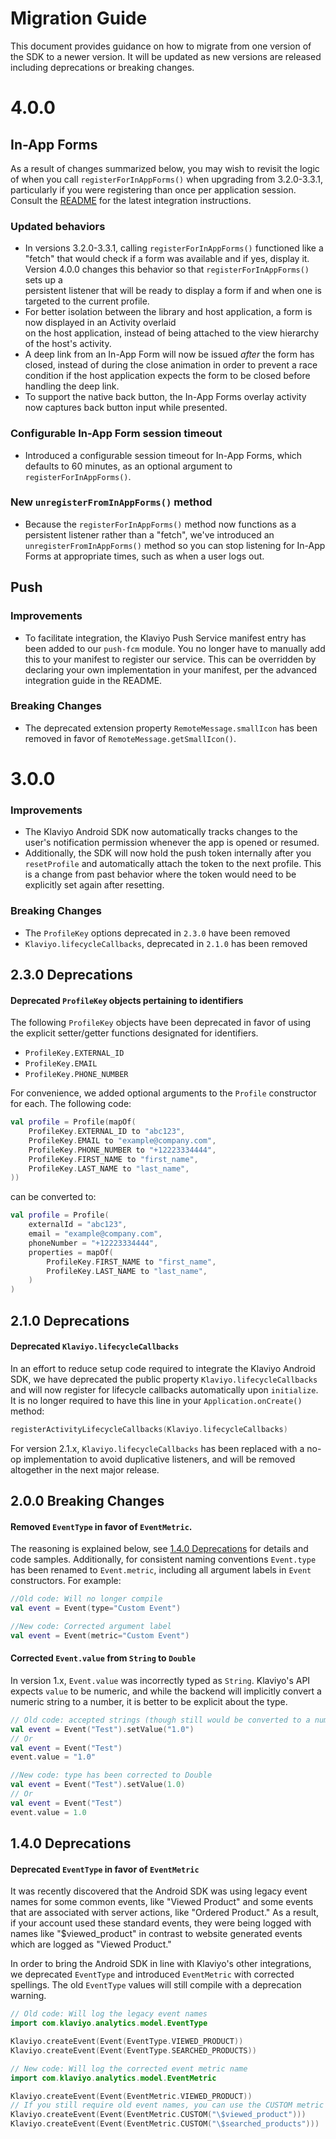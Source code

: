 # Migration Guide
This document provides guidance on how to migrate from one version of the SDK to a newer version. 
It will be updated as new versions are released including deprecations or breaking changes.

# 4.0.0

## In-App Forms

As a result of changes summarized below, you may wish to revisit the logic of when you call `registerForInAppForms()`
when upgrading from 3.2.0-3.3.1, particularly if you were registering than once per application session. Consult the 
[README](./README.md#in-app-forms) for the latest integration instructions.

### Updated behaviors
- In versions 3.2.0-3.3.1, calling `registerForInAppForms()` functioned like a "fetch" that would check if a form was 
  available and if yes, display it. Version 4.0.0 changes this behavior so that `registerForInAppForms()` sets up a  
  persistent listener that will be ready to display a form if and when one is targeted to the current profile.
- For better isolation between the library and host application, a form is now displayed in an Activity overlaid  
  on the host application, instead of being attached to the view hierarchy of the host's activity.
- A deep link from an In-App Form will now be issued *after* the form has closed, instead of during the close animation in order
  to prevent a race condition if the host application expects the form to be closed before handling the deep link.
- To support the native back button, the In-App Forms overlay activity now captures back button input while presented.

### Configurable In-App Form session timeout
- Introduced a configurable session timeout for In-App Forms, which defaults to 60 minutes, as an optional argument to `registerForInAppForms()`.

### New `unregisterFromInAppForms()` method
- Because the `registerForInAppForms()` method now functions as a persistent listener rather than a "fetch", 
  we've introduced an `unregisterFromInAppForms()` method so you can stop listening for In-App Forms at appropriate times, 
  such as when a user logs out.

## Push

### Improvements
- To facilitate integration, the Klaviyo Push Service manifest entry has been added to our `push-fcm` module. 
  You no longer have to manually add this to your manifest to register our service. This can be overridden by declaring
  your own implementation in your manifest, per the advanced integration guide in the README.

### Breaking Changes
- The deprecated extension property `RemoteMessage.smallIcon` has been removed in favor of `RemoteMessage.getSmallIcon()`.

# 3.0.0

### Improvements
- The Klaviyo Android SDK now automatically tracks changes to the
  user's notification permission whenever the app is opened or resumed.
- Additionally, the SDK will now hold the push token internally after you `resetProfile`
  and automatically attach the token to the next profile. This is a change from past behavior where the token
  would need to be explicitly set again after resetting.   

### Breaking Changes
- The `ProfileKey` options deprecated in `2.3.0` have been removed
- `Klaviyo.lifecycleCallbacks`, deprecated in `2.1.0` has been removed

## 2.3.0 Deprecations
#### Deprecated `ProfileKey` objects pertaining to identifiers
The following `ProfileKey` objects have been deprecated in favor of using the explicit 
setter/getter functions designated for identifiers. 
- `ProfileKey.EXTERNAL_ID`
- `ProfileKey.EMAIL`
- `ProfileKey.PHONE_NUMBER`

For convenience, we added optional arguments to the `Profile` constructor for each. The following code:

```kotlin
val profile = Profile(mapOf(
    ProfileKey.EXTERNAL_ID to "abc123",
    ProfileKey.EMAIL to "example@company.com",
    ProfileKey.PHONE_NUMBER to "+12223334444",
    ProfileKey.FIRST_NAME to "first_name",
    ProfileKey.LAST_NAME to "last_name",
))
```

can be converted to:

```kotlin
val profile = Profile(
    externalId = "abc123",
    email = "example@company.com",
    phoneNumber = "+12223334444", 
    properties = mapOf(
        ProfileKey.FIRST_NAME to "first_name",
        ProfileKey.LAST_NAME to "last_name",
    )
)
```

## 2.1.0 Deprecations
#### Deprecated `Klaviyo.lifecycleCallbacks`
In an effort to reduce setup code required to integrate the Klaviyo Android SDK, we have deprecated the public property 
`Klaviyo.lifecycleCallbacks` and will now register for lifecycle callbacks automatically upon `initialize`.
It is no longer required to have this line in your `Application.onCreate()` method:
```kotlin
registerActivityLifecycleCallbacks(Klaviyo.lifecycleCallbacks)
```
For version 2.1.x, `Klaviyo.lifecycleCallbacks` has been replaced with a no-op implementation to avoid duplicative
listeners, and will be removed altogether in the next major release.

## 2.0.0 Breaking Changes
#### Removed `EventType` in favor of `EventMetric`.
The reasoning is explained below, see [1.4.0 Deprecations](#140-deprecations) for details and code samples.
Additionally, for consistent naming conventions `Event.type` has been renamed to `Event.metric`,
including all argument labels in `Event` constructors. For example:

```kotlin
//Old code: Will no longer compile
val event = Event(type="Custom Event")

//New code: Corrected argument label
val event = Event(metric="Custom Event")
```

#### Corrected `Event.value` from `String` to `Double`
In version 1.x, `Event.value` was incorrectly typed as `String`. Klaviyo's API expects `value` to be numeric, and 
while the backend will implicitly convert a numeric string to a number, it is better to be explicit about the type.
```kotlin
// Old code: accepted strings (though still would be converted to a number on the server)
val event = Event("Test").setValue("1.0")
// Or
val event = Event("Test")
event.value = "1.0"

//New code: type has been corrected to Double
val event = Event("Test").setValue(1.0)
// Or
val event = Event("Test")
event.value = 1.0
```

## 1.4.0 Deprecations
#### Deprecated `EventType` in favor of `EventMetric`
It was recently discovered that the Android SDK was using legacy event names for some common events, 
like "Viewed Product" and some events that are associated with server actions, like "Ordered Product."
As a result, if your account used these standard events, they were being logged with names like "$viewed_product"
in contrast to website generated events which are logged as "Viewed Product."

In order to bring the Android SDK in line with Klaviyo's other integrations, we deprecated `EventType` and introduced 
`EventMetric` with corrected spellings. The old `EventType` values will still compile with a deprecation warning.

```kotlin
// Old code: Will log the legacy event names
import com.klaviyo.analytics.model.EventType

Klaviyo.createEvent(Event(EventType.VIEWED_PRODUCT))
Klaviyo.createEvent(Event(EventType.SEARCHED_PRODUCTS))
```

```kotlin
// New code: Will log the corrected event metric name
import com.klaviyo.analytics.model.EventMetric

Klaviyo.createEvent(Event(EventMetric.VIEWED_PRODUCT))
// If you still require old event names, you can use the CUSTOM metric e.g. 
Klaviyo.createEvent(Event(EventMetric.CUSTOM("\$viewed_product")))
Klaviyo.createEvent(Event(EventMetric.CUSTOM("\$searched_products")))
```
